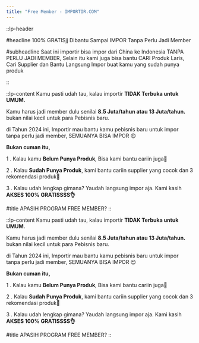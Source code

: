 ```yaml
---
title: "Free Member - IMPORTIR.COM"
---
```


::lp-header

#headline
<span class="text-red-500">100% GRATISjj</span> Dibantu Sampai IMPOR Tanpa
Perlu Jadi Member

#subheadline
Saat ini importir bisa impor dari China ke Indonesia TANPA PERLU JADI MEMBER, Selain itu kami juga bisa bantu CARI Produk Laris, Cari Supplier dan Bantu Langsung Impor buat kamu yang sudah punya produk

::

::lp-content
Kamu pasti udah tau, kalau importir <b>TIDAK Terbuka untuk UMUM.</b>

Kamu harus jadi member dulu senilai <b>8.5 Juta/tahun atau 13 Juta/tahun.</b> bukan nilai kecil untuk para Pebisnis baru.

di Tahun 2024 ini, Importir mau bantu kamu pebisnis baru untuk impor tanpa perlu jadi member, SEMUANYA BISA IMPOR 😍

<b>Bukan cuman itu,</b>

1 . Kalau kamu <b>Belum Punya Produk</b>, Bisa kami bantu cariin juga🤩

2 . Kalau <b>Sudah Punya Produk</b>, kami bantu cariin supplier yang cocok dan 3 rekomendasi produk🤑

3 . Kalau udah lengkap gimana? Yaudah langsung impor aja. Kami kasih <b>AKSES 100% GRATISSSS👌</b>

#title
APASIH PROGRAM FREE MEMBER?
::

::lp-content
Kamu pasti udah tau, kalau importir <b>TIDAK Terbuka untuk UMUM.</b>

Kamu harus jadi member dulu senilai <b>8.5 Juta/tahun atau 13 Juta/tahun.</b> bukan nilai kecil untuk para Pebisnis baru.

di Tahun 2024 ini, Importir mau bantu kamu pebisnis baru untuk impor tanpa perlu jadi member, SEMUANYA BISA IMPOR 😍

<b>Bukan cuman itu,</b>

1 . Kalau kamu <b>Belum Punya Produk</b>, Bisa kami bantu cariin juga🤩

2 . Kalau <b>Sudah Punya Produk</b>, kami bantu cariin supplier yang cocok dan 3 rekomendasi produk🤑

3 . Kalau udah lengkap gimana? Yaudah langsung impor aja. Kami kasih <b>AKSES 100% GRATISSSS👌</b>

#title
APASIH PROGRAM FREE MEMBER?
::
